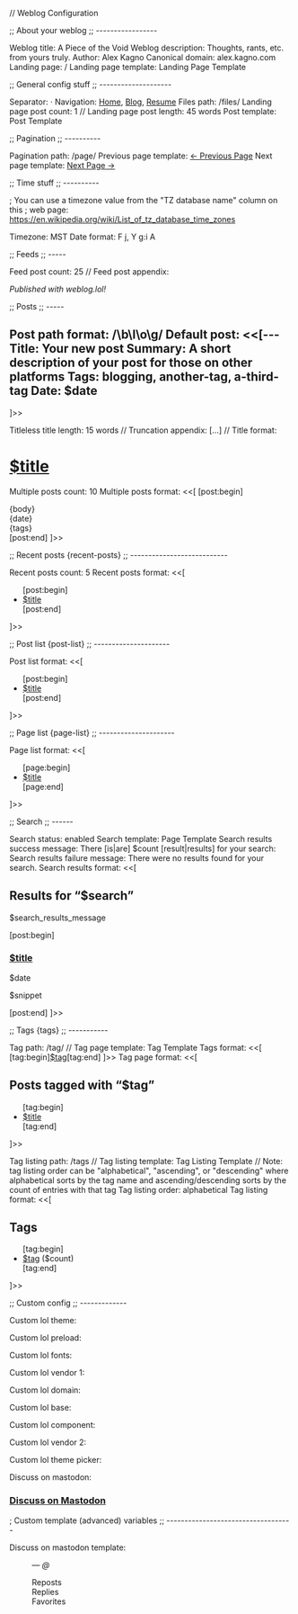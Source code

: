 // Weblog Configuration

;; About your weblog
;; -----------------

Weblog title: A Piece of the Void
Weblog description: Thoughts, rants, etc. from yours truly.
Author: Alex Kagno
Canonical domain: alex.kagno.com
Landing page: /
Landing page template: Landing Page Template


;; General config stuff
;; --------------------

Separator:  · 
Navigation: [Home](https://alex.kagno.com), [Blog](https://alex.kagno.com/blog), [Resume](https://alex.kagno.com/resume)
Files path: /files/
Landing page post count: 1
// Landing page post length: 45 words
Post template: Post Template

;; Pagination
;; ----------

Pagination path: /page/
Previous page template: <span class="previous-page"><a href="$previous_page">← Previous Page</a></span>
Next page template: <span class="next-page"><a href="$next_page">Next Page →</a></span>


;; Time stuff
;; ----------

; You can use a timezone value from the "TZ database name" column on this 
; web page: https://en.wikipedia.org/wiki/List_of_tz_database_time_zones

Timezone: MST
Date format: F j, Y g:i A


;; Feeds
;; -----

Feed post count: 25
// Feed post appendix: <p><em>Published with weblog.lol!</em></p>


;; Posts
;; -----

Post path format: /\b\l\o\g/
Default post: <<[---
Title: Your new post
Summary: A short description of your post for those on other platforms
Tags: blogging, another-tag, a-third-tag
Date: $date
---

]>>

Titleless title length: 15 words
// Truncation appendix:  […]
// Title format: <h1><a href="$permalink">$title</a></h1>

Multiple posts count: 10
Multiple posts format: <<[
[post:begin]
<article>
  {body}
  <aside class="post-info">
    <i class="fa-solid fa-clock"></i> {date}
  </aside>
  <aside class="post-tags">
    {tags}
  </aside>
</article>
[post:end]
]>>

;; Recent posts {recent-posts}
;; ---------------------------

Recent posts count: 5
Recent posts format: <<[
<ul>
[post:begin]<li><a href="$location">$title</a></li>[post:end]
</ul>]>>


;; Post list {post-list}
;; ---------------------

Post list format: <<[
<ul>
[post:begin]<li><a href="$location">$title</a></li>[post:end]
</ul>]>>


;; Page list {page-list}
;; ---------------------

Page list format: <<[
<ul>
[page:begin]<li><a href="$location">$title</a></li>[page:end]
</ul>]>>


;; Search
;; ------

Search status: enabled
Search template: Page Template
Search results success message: There [is|are] $count [result|results] for your search:
Search results failure message: There were no results found for your search.
Search results format: <<[
<h2>Results for “$search”</h2>
<p>$search_results_message</p>
[post:begin]<h3><a href="$location">$title</a></h3>
<p>$date</p>
<p>$snippet</p>[post:end]
]>>


;; Tags {tags}
;; -----------

Tag path: /tag/
// Tag page template: Tag Template
Tags format: <<[
[tag:begin]<a class="tag" href="$tag_location">$tag</a>[tag:end]
]>>
Tag page format: <<[
<h2>Posts tagged with “$tag”</h2>
<ul>
[tag:begin]<li><a href="$location">$title</a></li>[tag:end]
</ul>
]>>

Tag listing path: /tags
// Tag listing template: Tag Listing Template
// Note: tag listing order can be "alphabetical", "ascending", or "descending" where alphabetical sorts by the tag name and ascending/descending sorts by the count of entries with that tag
Tag listing order: alphabetical
Tag listing format: <<[
<h2>Tags</h2>
<ul>
[tag:begin]<li><a href="$location">$tag</a> ($count)</li>[tag:end]
</ul>
]>>

;; Custom config
;; -------------

Custom lol theme: <meta name="theme-color" media="(prefers-color-scheme: light)" content="#581095"> <meta name="theme-color" media="(prefers-color-scheme: dark)" content="#20F9B8"> <meta name="color-scheme" content="light dark">

Custom lol preload: <link rel="preload" href="https://cdn.themes.lol/themes/assets/font/Rowdies/Rowdies-Bold.ttf" as="font" type="font/ttf" fetchpriority="high" crossorigin><link rel="preload" href="https://cdn.themes.lol/themes/assets/font/Rowdies/Rowdies-Regular.ttf" as="font" type="font/ttf" fetchpriority="high" crossorigin><link rel="preload" href="https://cdn.themes.lol/themes/assets/font/Rowdies/Rowdies-Light.ttf" as="font" type="font/ttf" crossorigin><link rel="preload" href="https://cdn.themes.lol/themes/assets/font/Martian_Mono/MartianMono-VariableFont_wdth%2Cwght.ttf" as="font" type="font/ttf" crossorigin><link rel="preload" href="https://cdn.themes.lol/themes/vendor/wakamai-fondue/martian-mono-semiexpanded-regular-wakamai-fondue.css?07022024" as="style"><link rel="preload" href="https://cdn.themes.lol/themes/assets/css/_themes--domain-styles.css?05042024" as="style" fetchpriority="high"><link rel="preload" href="https://cdn.themes.lol/styles/assets/css/_styles--base-styles.css?14072024" as="style" fetchpriority="high"><link rel="preload" href="https://cdn.themes.lol/styles/assets/css/_styles--component-styles.css?14072024v2" as="style" fetchpriority="high"><link rel="preload" href="https://cdn.themes.lol/themes/vendor/fontawesome/css/all.min.css" as="style"><link rel="preload" href="https://cdn.themes.lol/themes/vendor/highlightjs/css/a11y-light-dark.css" as="style">

Custom lol fonts:<script src="https://cdn.themes.lol/themes/vendor/fontawesome/js/brands.min.js" defer></script><script src="https://cdn.themes.lol/themes/vendor/fontawesome/js/solid.min.js" defer></script><script src="https://cdn.themes.lol/themes/vendor/fontawesome/js/fontawesome.min.js" defer></script>

Custom lol vendor 1: <link rel="stylesheet" href="https://cdn.themes.lol/themes/vendor/wakamai-fondue/martian-mono-semiexpanded-regular-wakamai-fondue.css?07022024" media="print" onload="this.media='all'">

Custom lol domain: <link rel="stylesheet" href="https://cdn.themes.lol/themes/assets/css/_themes--domain-styles.css?05042024" media="print" onload="this.media='all'">

Custom lol base: <link rel="stylesheet" href="https://cdn.themes.lol/styles/assets/css/_styles--base-styles.css?14072024" media="print" onload="this.media='all'">

Custom lol component:<link rel="stylesheet" href="https://cdn.themes.lol/styles/assets/css/_styles--component-styles.css?14072024v2" media="print" onload="this.media='all'">

Custom lol vendor 2: <link rel="stylesheet" href="https://cdn.themes.lol/themes/vendor/fontawesome/css/all.min.css" media="print" onload="this.media='all'"><link rel="stylesheet" href="https://cdn.themes.lol/themes/vendor/highlightjs/css/a11y-light-dark.css" media="print" onload="this.media='all'">

Custom lol theme picker: <script>(function(){const Theme={AUTO:'auto',LIGHT:'light',DARK:'dark'};const THEME_STORAGE_KEY='theme';const THEME_OWNER=document.documentElement;const cachedTheme=localStorage.getItem(THEME_STORAGE_KEY);if(cachedTheme){THEME_OWNER.dataset[THEME_STORAGE_KEY]=cachedTheme}document.addEventListener('DOMContentLoaded',()=>{const themePicker=document.getElementById('theme-picker');if(!themePicker){return}themePicker.addEventListener('change',(e)=>{const theme=e.target.value;if(theme===Theme.AUTO){delete THEME_OWNER.dataset[THEME_STORAGE_KEY];localStorage.removeItem(THEME_STORAGE_KEY)}else{THEME_OWNER.dataset[THEME_STORAGE_KEY]=theme;localStorage.setItem(THEME_STORAGE_KEY,theme)}});const initialTheme=cachedTheme??Theme.AUTO;themePicker.querySelector('input[checked]').removeAttribute('checked');themePicker.querySelector(`input[value="${ initialTheme }"]`).setAttribute('checked','')})})();</script>

Discuss on mastodon: <mastodon-post><h3 class="u-spacing--top"><i class="fa-brands fa-mastodon"></i><a href="$postURL" rel="me">Discuss on Mastodon</a></h3></mastodon-post>


; Custom template (advanced) variables
;; -----------------------------------

Discuss on mastodon template: <figure class="mastodon-post"><blockquote class="mastodon-post__quote" data-key="content"></blockquote><figcaption class="mastodon-post__caption"><cite> — <a data-key="url" rel="me"><span data-key="username"></span>@<span data-key="hostname"></span></a></cite><dl class="mastodon-post__stats"><div class="mastodon-post__stat"><dt><i class="fa-solid fa-retweet u-color--purple u-gap--right"></i>Reposts</dt><dd data-key="reblogs_count"></dd></div><div class="mastodon-post__stat"><dt><i class="fa-solid fa-comment u-color--purple u-gap--right"></i>Replies</dt><dd data-key="replies_count"></dd></div><div class="mastodon-post__stat"><dt><i class="fa-solid fa-star u-color--purple u-gap--right"></i>Favorites</dt><dd data-key="favourites_count"></dd></div></dl></figcaption></figure>